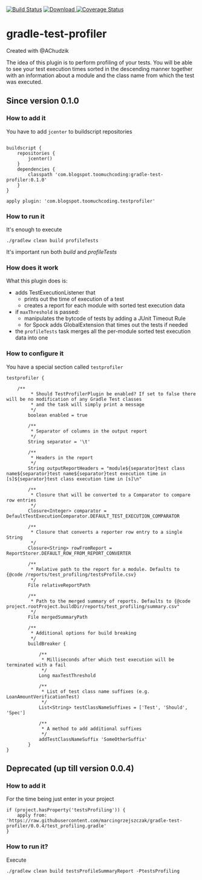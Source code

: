 [![Build Status](https://travis-ci.org/marcingrzejszczak/gradle-test-profiler.svg)](https://travis-ci.org/marcingrzejszczak/gradle-test-profiler)
[ ![Download](https://api.bintray.com/packages/marcingrzejszczak/com-blogspot-toomuchcoding/gradle-test-profiler/images/download.svg) ](https://bintray.com/marcingrzejszczak/com-blogspot-toomuchcoding/gradle-test-profiler/_latestVersion)
[![Coverage Status](https://coveralls.io/repos/marcingrzejszczak/gradle-test-profiler/badge.svg)](https://coveralls.io/r/marcingrzejszczak/gradle-test-profiler)

# gradle-test-profiler

Created with @AChudzik

The idea of this plugin is to perform profiling of your tests. You will be able to see your test
execution times sorted in the descending manner together with an information about a module
and the class name from which the test was executed.

## Since version 0.1.0

### How to add it

You have to add `jcenter` to buildscript repositories

```

buildscript {
    repositories {
        jcenter()
    }
    dependencies {
        classpath 'com.blogspot.toomuchcoding:gradle-test-profiler:0.1.0'
    }
}

apply plugin: 'com.blogspot.toomuchcoding.testprofiler'

```


### How to run it

It's enough to execute

```
./gradlew clean build profileTests

```

It's important run both *build* and *profileTests*

### How does it work

What this plugin does is:

  - adds TestExecutionListener that
    - prints out the time of execution of a test
    - creates a report for each module with sorted test execution data
  - if `maxThreshold` is passed:
    - manipulates the bytcode of tests by adding a JUnit Timeout Rule
    - for Spock adds GlobalExtension that times out the tests if needed
  - the `profileTests` task merges all the per-module sorted test execution data into one


### How to configure it

You have a special section called `testprofiler`

```
testprofiler {

    /**
         * Should TestProfilerPlugin be enabled? If set to false there will be no modification of any Gradle Test classes
         * and the task will simply print a message
         */
        boolean enabled = true

        /**
         * Separator of columns in the output report
         */
        String separator = '\t'

        /**
         * Headers in the report
         */
        String outputReportHeaders = "module${separator}test class name${separator}test name${separator}test execution time in [s]${separator}test class execution time in [s]\n"

        /**
         * Closure that will be converted to a Comparator to compare row entries
         */
        Closure<Integer> comparator = DefaultTestExecutionComparator.DEFAULT_TEST_EXECUTION_COMPARATOR

        /**
         * Closure that converts a reporter row entry to a single String
         */
        Closure<String> rowFromReport = ReportStorer.DEFAULT_ROW_FROM_REPORT_CONVERTER

        /**
         * Relative path to the report for a module. Defaults to {@code /reports/test_profiling/testsProfile.csv}
         */
        File relativeReportPath

        /**
         * Path to the merged summary of reports. Defaults to {@code project.rootProject.buildDir/reports/test_profiling/summary.csv"
         */
        File mergedSummaryPath

        /**
         * Additional options for build breaking
         */
        buildBreaker {

            /**
             * Milliseconds after which test execution will be terminated with a fail
             */
            Long maxTestThreshold

            /**
             * List of test class name suffixes (e.g. LoanAmountVerificationTest)
             */
            List<String> testClassNameSuffixes = ['Test', 'Should', 'Spec']

            /**
             * A method to add additional suffixes
             */
            addTestClassNameSuffix 'SomeOtherSuffix'
        }
}

```


## Deprecated (up till version 0.0.4)

### How to add it

For the time being just enter in your project

```
if (project.hasProperty('testsProfiling')) {
    apply from: 'https://raw.githubusercontent.com/marcingrzejszczak/gradle-test-profiler/0.0.4/test_profiling.gradle'
}
```

### How to run it?

Execute

```
./gradlew clean build testsProfileSummaryReport -PtestsProfiling
```
